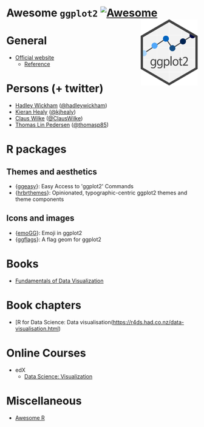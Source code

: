# Awesome `ggplot2` [![Awesome](https://cdn.rawgit.com/sindresorhus/awesome/d7305f38d29fed78fa85652e3a63e154dd8e8829/media/badge.svg)](https://github.com/sindresorhus/awesome) [<img src="https://raw.githubusercontent.com/rstudio/hex-stickers/master/PNG/ggplot2.png" align="right" width="150">](https://ggplot2.tidyverse.org/)

# General

* [Official website](https://ggplot2.tidyverse.org/)
  * [Reference](https://ggplot2.tidyverse.org/reference/index.html)

# Persons (+ twitter)

* [Hadley Wickham](http://hadley.nz/) ([@hadleywickham](https://twitter.com/hadleywickham))
* [Kieran Healy](https://kieranhealy.org/) ([@kjhealy](https://twitter.com/kjhealy/))
* [Claus Wilke](https://serialmentor.com/) ([@ClausWilke](https://twitter.com/ClausWilke))
* [Thomas Lin Pedersen](https://www.data-imaginist.com/) ([@thomasp85](https://twitter.com/thomasp85))

# R packages

## Themes and aesthetics

* {[ggeasy](https://github.com/jonocarroll/ggeasy)}: Easy Access to 'ggplot2' Commands
* {[hrbrthemes](https://github.com/hrbrmstr/hrbrthemes)}: Opinionated, typographic-centric ggplot2 themes and theme components

## Icons and images
* {[emoGG](https://github.com/dill/emoGG)}: Emoji in ggplot2
* {[ggflags](https://github.com/rensa/ggflags)}: A flag geom for ggplot2

# Books

* [Fundamentals of Data Visualization](https://serialmentor.com/dataviz/)

# Book chapters

* [R for Data Science: Data visualisation(https://r4ds.had.co.nz/data-visualisation.html)

# Online Courses

* edX
  * [Data Science: Visualization](https://www.edx.org/course/data-science-visualization)

# Miscellaneous

* [Awesome R](https://awesome-r.com/)
